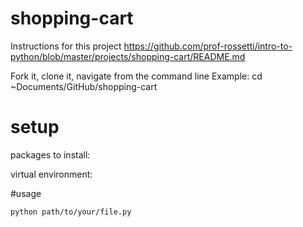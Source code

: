 # shopping-cart

Instructions for this project
https://github.com/prof-rossetti/intro-to-python/blob/master/projects/shopping-cart/README.md


Fork it, clone it, navigate from the command line
Example:
cd ~Documents/GitHub/shopping-cart

# setup
packages to install:

virtual environment:



#usage
``` sh
python path/to/your/file.py
```

